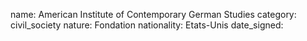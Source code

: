 name: American Institute of Contemporary German Studies 
category: civil_society
nature:  Fondation 
nationality: Etats-Unis
date_signed:
    